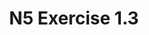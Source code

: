 ---
#This is just for you to quickly see what the file is - it can be anything you want
title: N5 Exercise 1.3

#This must match the level for the page you want it to appear on
level: National 5

#This must match the category id for the table the table you wish this to appear in
category: n5exercises

#This must match the subject you wish this to appear in
subject: Chemistry

#There should be an entry here for each column in the table you wish to populate:
'#': 1.3
Unit: Chemical Formulae & Mole Calculations
Exercises:
    - url: /chemistry/national5/Nat5 Self Study Exercises/Nat5PP SelfStudy 1.3.pdf
      link_text: Unit 1.2ab Exercises
---